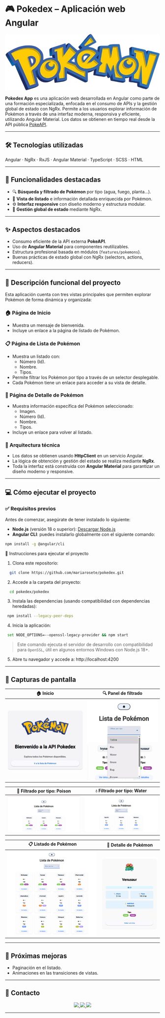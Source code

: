 # 🎮 Pokedex – Aplicación web Angular

![Banner Pokedex](https://github.com/mariarosete/pokedex/blob/main/Banner_Pokedex.png?raw=true)

**Pokedex App** es una aplicación web desarrollada en Angular como parte de una formación especializada, enfocada en el consumo de APIs y la gestión global de estado con NgRx. Permite a los usuarios explorar información de Pokémon a través de una interfaz moderna, responsiva y eficiente, utilizando Angular Material. Los datos se obtienen en tiempo real desde la API pública [PokeAPI](https://pokeapi.co/).


---

## 🛠 Tecnologías utilizadas

Angular · NgRx · RxJS · Angular Material · TypeScript · SCSS · HTML

---

## 🚀 Funcionalidades destacadas

- 🔍 **Búsqueda y filtrado de Pokémon** por tipo (agua, fuego, planta…).
- 📄 **Vista de listado** e información detallada enriquecida por Pokémon.
- ⚙️ **Interfaz responsive** con diseño moderno y estructura modular.
- 🧠 **Gestión global de estado** mediante NgRx.

---

## ✨ Aspectos destacados

- Consumo eficiente de la API externa **PokeAPI**.
- Uso de **Angular Material** para componentes reutilizables.
- Estructura profesional basada en módulos (`features/pokemons`).
- Buenas prácticas de estado global con NgRx (selectors, actions, reducers).

---
## 🧩 Descripción funcional del proyecto

Esta aplicación cuenta con tres vistas principales que permiten explorar Pokémon de forma dinámica y organizada:

### 🏠 Página de Inicio
- Muestra un mensaje de bienvenida.
- Incluye un enlace a la página de listado de Pokémon.

### 📋 Página de Lista de Pokémon
- Muestra un listado con:
  - Número (Id).
  - Nombre.
  - Tipos.
- Permite filtrar los Pokémon por tipo a través de un selector desplegable.
- Cada Pokémon tiene un enlace para acceder a su vista de detalle.

### 📄 Página de Detalle de Pokémon
- Muestra información específica del Pokémon seleccionado:
  - Imagen.
  - Número (Id).
  - Nombre.
  - Tipos.
- Incluye un enlace para volver al listado.

### 🔁 Arquitectura técnica
- Los datos se obtienen usando **HttpClient** en un servicio Angular.
- La lógica de obtención y gestión del estado se realiza mediante **NgRx**.
- Toda la interfaz está construida con **Angular Material** para garantizar un diseño moderno y responsive.
  
---

## 💻 Cómo ejecutar el proyecto

### ✅ Requisitos previos

Antes de comenzar, asegúrate de tener instalado lo siguiente:

- **Node.js** (versión 18 o superior): [Descargar Node.js](https://nodejs.org/)
- **Angular CLI**: puedes instalarlo globalmente con el siguiente comando:

```bash
npm install -g @angular/cli
   ```

🚀 Instrucciones para ejecutar el proyecto

1. Clona este repositorio:

 ```bash
   git clone https://github.com/mariarosete/pokedex.git
   ```

2. Accede a la carpeta del proyecto:

 ```bash
   cd pokedex/pokedex
  ```

3. Instala las dependencias (usando compatibilidad con dependencias heredadas):

 ```bash
  npm install --legacy-peer-deps
  ```

4. Inicia la aplicación:

 ```bash
  set NODE_OPTIONS=--openssl-legacy-provider && npm start
  ```
> Este comando ejecuta el servidor de desarrollo con compatibilidad para `OpenSSL`, útil en algunos entornos Windows con Node.js 18+.
  
5. Abre tu navegador y accede a: http://localhost:4200

---
## 📸 Capturas de pantalla

| 🏠 Inicio | 🔍 Panel de filtrado |
|-----------|----------------------|
| ![Inicio](https://github.com/mariarosete/pokedex/blob/main/screenshots/1.Inicio.png?raw=true) | ![Filtrar](https://github.com/mariarosete/pokedex/blob/main/screenshots/2.Filtrar.png?raw=true) |

| 🧪 Filtrado por tipo: Poison | 💧 Filtrado por tipo: Water |
|-----------------------------|-----------------------------|
| ![Poison](https://github.com/mariarosete/pokedex/blob/main/screenshots/3.FiltradoPoison.png?raw=true) | ![Water](https://github.com/mariarosete/pokedex/blob/main/screenshots/4.FiltradoWater.png?raw=true) |

| 📋 Listado de Pokémon | 📄 Detalle de Pokémon |
|-----------------------|-----------------------|
| ![Listado](https://github.com/mariarosete/pokedex/blob/main/screenshots/5.Listado.png?raw=true) | ![Detalle](https://github.com/mariarosete/pokedex/blob/main/screenshots/6.Detalles.png?raw=true) |

---

## 🔮 Próximas mejoras

- Paginación en el listado.
- Animaciones en las transiciones de vistas.
---

## 📩 Contacto

<p align="center">
  <a href="mailto:marlarosete89@gmail.com">
    <img src="https://img.shields.io/badge/Gmail-D14836?style=for-the-badge&logo=gmail&logoColor=white" />
  </a>
  <a href="https://linkedin.com/in/mariarosetesuarez">
    <img src="https://img.shields.io/badge/LinkedIn-0077B5?style=for-the-badge&logo=linkedin&logoColor=white" />
  </a>
  <a href="https://github.com/mariarosete">
    <img src="https://img.shields.io/badge/GitHub-100000?style=for-the-badge&logo=github&logoColor=white" />
  </a>
</p>


---
